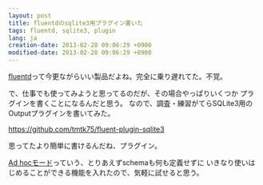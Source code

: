 ```yaml
---
layout: post
title: fluentdのsqlite3用プラグイン書いた
tags: fluentd, sqlite3, plugin
lang: ja
creation-date: 2013-02-28 09:06:29 +0900
modified-date: 2013-02-28 09:06:29 +0900
---
```

[fluentd][fd]って今更ながらいい製品だよね。完全に乗り遅れてた。不覚。

  [fd]: http://fluentd.org/

で、仕事でも使ってみようと思ってるのだが、その場合やっぱりいくつか
プラグインを書くことになるんだと思う。
なので、調査・練習がてらSQLite3用のOutputプラグインを書いてみた。

<https://github.com/tmtk75/fluent-plugin-sqlite3>


思ってたより簡単に書けるんだね、プラグイン。

[Ad hocモード][adhoc]っていう、とりあえずschemaも何も定義せずに
いきなり使いはじめることができる機能を入れたので、気軽に試せると思う。

  [adhoc]: https://github.com/tmtk75/fluent-plugin-sqlite3/blob/master/README.md#getting-started
